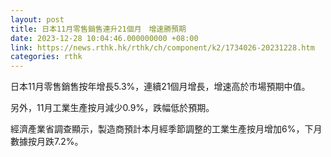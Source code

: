 ```yaml
---
layout: post
title: 日本11月零售銷售連升21個月　增速勝預期
date: 2023-12-28 10:04:46.000000000 +08:00
link: https://news.rthk.hk/rthk/ch/component/k2/1734026-20231228.htm
categories: rthk
---
```


日本11月零售銷售按年增長5.3%，連續21個月增長，增速高於市場預期中值。

另外，11月工業生產按月減少0.9%，跌幅低於預期。

經濟產業省調查顯示，製造商預計本月經季節調整的工業生產按月增加6%，下月數據按月跌7.2%。
